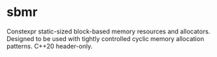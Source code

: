 # sbmr
Constexpr static-sized block-based memory resources and allocators. Designed to be used with tightly controlled cyclic memory allocation patterns. C++20 header-only.
